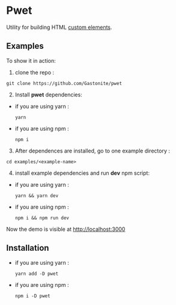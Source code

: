 # Pwet

Utility for building HTML [custom elements](https://www.w3.org/TR/custom-elements).

## Examples

To show it in action:
1. clone the repo :
```
git clone https://github.com/Gastonite/pwet
```
2. Install **pwet** dependencies:

- if you are using yarn :
  ```
  yarn
  ```
- if you are using npm :
  ```
  npm i
  ```
3. After dependences are installed, go to one example directory :
```
cd examples/<example-name>
```
4. install example dependencies and run **dev** npm script:
- if you are using yarn :
  ```
  yarn && yarn dev
  ```
- if you are using npm :
  ```
  npm i && npm run dev
  ```

Now the demo is visible at [http://localhost:3000](http://localhost:3000)


## Installation
- if you are using yarn :
  ```
  yarn add -D pwet
  ```
- if you are using npm :
  ```
  npm i -D pwet
  ```
